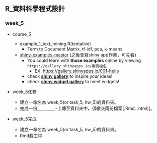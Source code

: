 ## R_資料科學程式設計

### week_5

- course_5
    - example_1_text_mining.R(tentative)
        - Term to Document Matrix, tf-idf, pca, k-means
    - [shiny-examples-master](https://github.com/rstudio/shiny-examples) (之後會寫shiny app作業，可先看)
        - You could learn with **those examples** online by viewing `https://gallery.shinyapps.io/案例檔名`
            - EX: https://gallery.shinyapps.io/001-hello
        - check **[shiny gallery](https://shiny.rstudio.com/gallery/)** to inspire your ideas!
        - check **[shiny widget gallery](https://shiny.rstudio.com/gallery/widget-gallery.html)** to meet widgets! 

- week_5任務
    - 建立一命名為 week_5(or task_5, hw_5)的資料夾。
    - 完成一份_________-上傳至資料夾中，須繳交兩份檔案[.Rmd, .html)]。

- week_5完成
    - 建立一命名為 week_5(or task_5, hw_5)的資料夾。
    - Rmd趕工中
